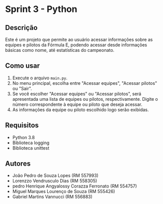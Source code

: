 # Sprint 3 - Python

## Descrição
Este é um projeto que permite ao usuário acessar informações sobre as equipes e pilotos da Fórmula E, podendo acessar desde informações básicas como nome, até estatísticas do campeonato. 

## Como usar
1. Execute o arquivo `main.py`.
2. No menu principal, escolha entre "Acessar equipes", "Acessar pilotos" ou "Sair".
3. Se você escolher "Acessar equipes" ou "Acessar pilotos", será apresentada uma lista de equipes ou pilotos, respectivamente. Digite o número correspondente à equipe ou piloto que deseja acessar.
4. As informações da equipe ou piloto escolhido logo serão exibidas.

## Requisitos
- Python 3.8
- Biblioteca logging
- Biblioteca unittest

## Autores
- João Pedro de Souza Lopes (RM 557993)
- Lorenzzo Vendrusculo Dias (RM 558305)
- pedro Henrique Angyalossy Corazza Ferronato (RM 554757)
- Miguel Marques Lourenço de Souza (RM 555426)
- Gabriel Martins Vannucci (RM 556883)
